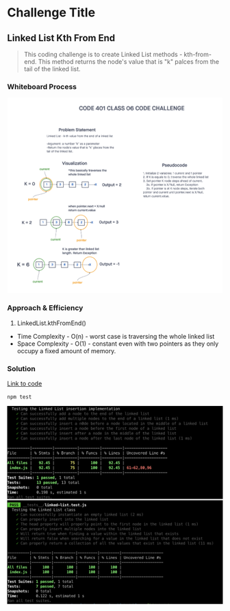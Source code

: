# Challenge Title
## Linked List Kth From End
> This coding challenge is to create Linked List methods - kth-from-end. This method returns the node's value that is "k" palces from the tail of the linked list.

### Whiteboard Process
![Linked List Kth From End](../images/linked-list-kth-from-end.png)

### Approach & Efficiency
<!-- What approach did you take? Why? What is the Big O space/time for this approach? -->

1. LinkedList.kthFromEnd()
  * Time Complexity - O(n) - worst case is traversing the whole linked list 
  * Space Complexity - O(1) - constant even with two pointers as they only occupy a fixed amount of memory.

### Solution
<!-- Show how to run your code, and examples of it in action -->
[Link to code](https://github.com/cleecoloma/data-structures-and-algorithms/blob/main/javascript/linked-list-kth/index.js)
```text
npm test
```
![LL Insertion Test](../images/linked-list-insertion-test.png)
![LL Test](../images/linked-list-test.png)



